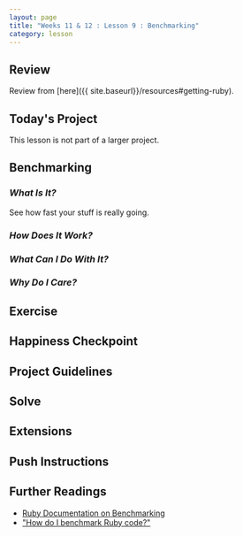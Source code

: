 ```yaml
---
layout: page
title: "Weeks 11 & 12 : Lesson 9 : Benchmarking"
category: lesson
---
```


## Review

Review from [here]({{ site.baseurl}}/resources#getting-ruby).

## Today's Project

This lesson is not part of a larger project.

## Benchmarking

### _What Is It?_

See how fast your stuff is really going.

### _How Does It Work?_

### _What Can I Do With It?_

### _Why Do I Care?_

## Exercise

## Happiness Checkpoint

## Project Guidelines

## Solve

## Extensions

## Push Instructions

## Further Readings

* [Ruby Documentation on Benchmarking](http://www.ruby-doc.org/stdlib-2.0/libdoc/benchmark/rdoc/Benchmark.html)
* ["How do I benchmark Ruby code?"](http://rubylearning.com/blog/2013/06/19/how-do-i-benchmark-ruby-code/)



